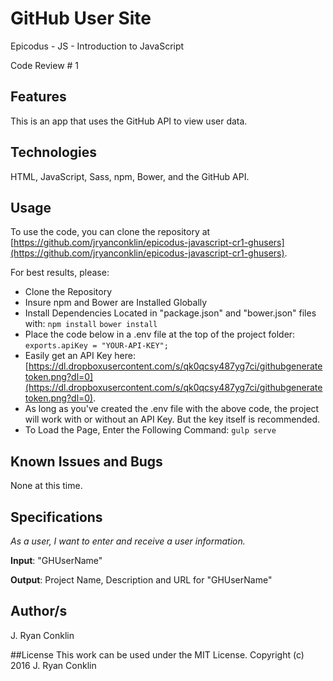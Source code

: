# GitHub User Site
Epicodus - JS - Introduction to JavaScript

Code Review # 1

## Features
This is an app that uses the GitHub API to view user data.

## Technologies

HTML, JavaScript, Sass, npm, Bower, and the GitHub API.

## Usage

To use the code, you can clone the repository at [https://github.com/jryanconklin/epicodus-javascript-cr1-ghusers](https://github.com/jryanconklin/epicodus-javascript-cr1-ghusers).

For best results, please:

- Clone the Repository
- Insure npm and Bower are Installed Globally
- Install Dependencies Located in "package.json" and "bower.json" files with:
  `npm install`
  `bower install`
- Place the code below in a .env file at the top of the project folder:
  `exports.apiKey = "YOUR-API-KEY";`
- Easily get an API Key here:  [https://dl.dropboxusercontent.com/s/qk0qcsy487yg7ci/githubgeneratetoken.png?dl=0](https://dl.dropboxusercontent.com/s/qk0qcsy487yg7ci/githubgeneratetoken.png?dl=0).
- As long as you've created the .env file with the above code, the project will work with or without an API Key. But the key itself is recommended.
- To Load the Page, Enter the Following Command:
  `gulp serve`


## Known Issues and Bugs

None at this time.

## Specifications

*As a user, I want to enter and receive a user information.*

__Input__: "GHUserName"

__Output__: Project Name, Description and URL for "GHUserName"


## Author/s
J. Ryan Conklin


##License
This work can be used under the MIT License.
Copyright (c) 2016 J. Ryan Conklin
